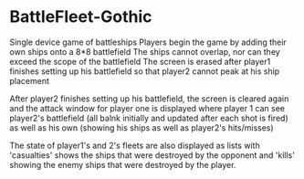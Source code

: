 # BattleFleet-Gothic
Single device game of battleships
Players begin the game by adding their own ships onto a 8*8 battlefield 
The ships cannot overlap, nor can they exceed the scope of the battlefield
The screen is erased after player1 finishes setting up his battlefield so that player2 cannot peak at his ship placement

After player2 finishes setting up his battlefield, the screen is cleared again and the attack window for player one is displayed where player 1 
can see player2's battlefield (all balnk initially and updated after each shot is fired) as well as his own (showing his ships as well as player2's hits/misses)

The state of player1's and 2's fleets are also displayed as lists with 'casualties' shows the ships that were destroyed by the opponent and 'kills' showing the enemy 
ships that were destroyed by the player.

